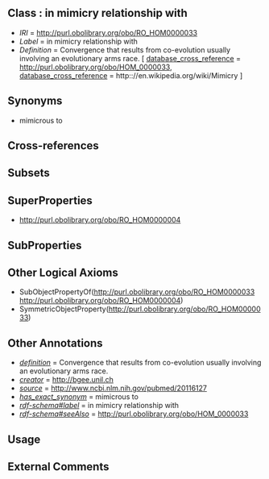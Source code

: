 
## Class : in mimicry relationship with

 * *IRI* = http://purl.obolibrary.org/obo/RO_HOM0000033
 * *Label* = in mimicry relationship with
 * *Definition* = Convergence that results from co-evolution usually involving an evolutionary arms race. [ [database_cross_reference](../../ef/oboInOwl#hasDbXref.md) = http://purl.obolibrary.org/obo/HOM_0000033, [database_cross_reference](../../ef/oboInOwl#hasDbXref.md) = http:://en.wikipedia.org/wiki/Mimicry ]

## Synonyms

 * mimicrous to

## Cross-references


## Subsets


## SuperProperties

 * <http://purl.obolibrary.org/obo/RO_HOM0000004>

## SubProperties


## Other Logical Axioms

 * SubObjectPropertyOf(<http://purl.obolibrary.org/obo/RO_HOM0000033> <http://purl.obolibrary.org/obo/RO_HOM0000004>)
 * SymmetricObjectProperty(<http://purl.obolibrary.org/obo/RO_HOM0000033>)

## Other Annotations

 * *[definition](../../IAO/15/IAO_0000115.md)* = Convergence that results from co-evolution usually involving an evolutionary arms race.
 * *[creator](../../or/creator.md)* = http://bgee.unil.ch
 * *[source](../../ce/source.md)* = http://www.ncbi.nlm.nih.gov/pubmed/20116127
 * *[has_exact_synonym](../../ym/oboInOwl#hasExactSynonym.md)* = mimicrous to
 * *[rdf-schema#label](../../el/rdf-schema#label.md)* = in mimicry relationship with
 * *[rdf-schema#seeAlso](../../so/rdf-schema#seeAlso.md)* = http://purl.obolibrary.org/obo/HOM_0000033

## Usage


## External Comments

